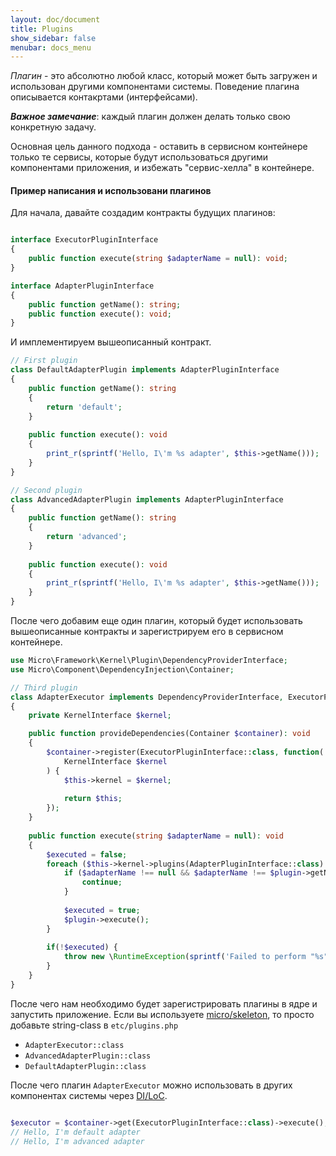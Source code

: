 ```yaml
---
layout: doc/document
title: Plugins
show_sidebar: false
menubar: docs_menu
---
```


*Плагин* - это абсолютно любой класс, который может быть загружен и использован другими компонентами системы.
Поведение плагина описывается контакртами (интерфейсами).

***Важное замечание***: каждый плагин должен делать только свою конкретную задачу.

Основная цель данного подхода - оставить в сервисном контейнере только те сервисы, 
которые будут использоваться другими компонентами приложения, и избежать "сервис-хелла" в контейнере.

#### Пример написания и использовани плагинов

Для начала, давайте создадим контракты будущих плагинов:

```php

interface ExecutorPluginInterface
{
    public function execute(string $adapterName = null): void;
}

interface AdapterPluginInterface 
{
    public function getName(): string;
    public function execute(): void;
}
```

И имплементируем вышеописанный контракт.

```php
// First plugin
class DefaultAdapterPlugin implements AdapterPluginInterface
{
    public function getName(): string
    {
        return 'default';
    }
    
    public function execute(): void
    {
        print_r(sprintf('Hello, I\'m %s adapter', $this->getName()));
    }
}

// Second plugin
class AdvancedAdapterPlugin implements AdapterPluginInterface
{
    public function getName(): string
    {
        return 'advanced';
    }
    
    public function execute(): void
    {
        print_r(sprintf('Hello, I\'m %s adapter', $this->getName()));
    }
}
```

После чего добавим еще один плагин, который будет использовать вышеописанные контракты и зарегистрируем его в сервисном контейнере.

```php
use Micro\Framework\Kernel\Plugin\DependencyProviderInterface;
use Micro\Component\DependencyInjection\Container;

// Third plugin
class AdapterExecutor implements DependencyProviderInterface, ExecutorPluginInterface
{
    private KernelInterface $kernel;

    public function provideDependencies(Container $container): void
    {
        $container->register(ExecutorPluginInterface::class, function(
            KernelInterface $kernel
        ) {
            $this->kernel = $kernel;
            
            return $this;
        });
    }
    
    public function execute(string $adapterName = null): void
    {
        $executed = false;
        foreach ($this->kernel->plugins(AdapterPluginInterface::class) as $plugin) {
            if ($adapterName !== null && $adapterName !== $plugin->getName()) {
                continue;
            }
            
            $executed = true;
            $plugin->execute();
        }
        
        if(!$executed) {
            throw new \RuntimeException(sprintf('Failed to perform "%s" action.', $adapterName));
        }
    }
}
```

После чего нам необходимо будет зарегистрировать плагины в ядре и запустить приложение.
Если вы используете [micro/skeleton](/docs/getting-started/installation), то просто добавьте string-class в `etc/plugins.php`
  * `AdapterExecutor::class`
  * `AdvancedAdapterPlugin::class`
  * `DefaultAdapterPlugin::class`

После чего плагин `AdapterExecutor` можно использовать в других компонентах системы через [DI/LoC](/docs/architecture/di).
```php

$executor = $container->get(ExecutorPluginInterface::class)->execute();
// Hello, I'm default adapter
// Hello, I'm advanced adapter
```

